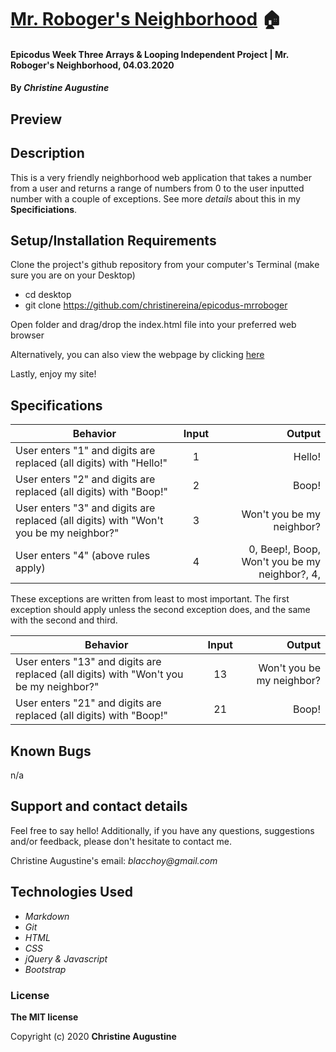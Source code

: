 # [Mr. Roboger's Neighborhood](https://christinereina.github.io/epicodus-mrroboger/) 🏠

#### Epicodus Week Three Arrays & Looping Independent Project | Mr. Roboger's Neighborhood, 04.03.2020

#### By _**Christine Augustine**_

## Preview
<!-- 
![Landing Page Preview](./img/livepreview.png)

**[View Live Preview](https://github.com/christinereina/epicodus-mrroboger)** -->

## Description

This is a very friendly neighborhood web application that takes a number from a user and returns a range of numbers from 0 to the user inputted number with a couple of exceptions. See more _details_ about this in my **Specificiations**.

## Setup/Installation Requirements

Clone the project's github repository from your computer's Terminal (make sure you are on your Desktop)

* cd desktop
* git clone https://github.com/christinereina/epicodus-mrroboger

Open folder and drag/drop the index.html file into your preferred web browser

Alternatively, you can also view the webpage by clicking [here](https://christinereina.github.io/epicodus-mrroboger/)

Lastly, enjoy my site!

## Specifications

| Behavior       | Input         | Output  |
| ------------- |:-------------:| -----:|
| User enters "1" and digits are replaced (all digits) with "Hello!" | 1 | Hello! |
| User enters "2" and digits are replaced (all digits) with "Boop!" |  2 | Boop!  |
| User enters "3" and digits are replaced (all digits) with "Won't you be my neighbor?" |  3 | Won't you be my neighbor?  |
| User enters "4" (above rules apply) |  4 | 0, Beep!, Boop, Won't you be my neighbor?, 4, |

These exceptions are written from least to most important. The first exception should apply unless the second exception does, and the same with the second and third.

| Behavior       | Input         | Output  |
| ------------- |:-------------:| -----:|
| User enters "13" and digits are replaced (all digits) with "Won't you be my neighbor?" | 13 | Won't you be my neighbor?|
| User enters "21" and digits are replaced (all digits) with "Boop!" |  21 | Boop!  |

## Known Bugs

n/a

## Support and contact details

Feel free to say hello! Additionally, if you have any questions, suggestions and/or feedback, please don't hesitate to contact me.

Christine Augustine's email:
_blacchoy@gmail.com_

## Technologies Used

* _Markdown_
* _Git_
* _HTML_
* _CSS_
* _jQuery & Javascript_
* _Bootstrap_  

### License

**The MIT license**

Copyright (c) 2020 **Christine Augustine**
